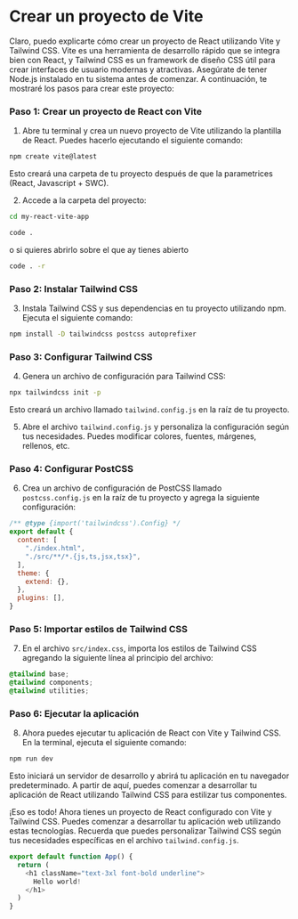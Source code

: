 # Crear un proyecto de Vite

Claro, puedo explicarte cómo crear un proyecto de React utilizando Vite y Tailwind CSS. Vite es una herramienta de desarrollo rápido que se integra bien con React, y Tailwind CSS es un framework de diseño CSS útil para crear interfaces de usuario modernas y atractivas. Asegúrate de tener Node.js instalado en tu sistema antes de comenzar. A continuación, te mostraré los pasos para crear este proyecto:

### Paso 1: Crear un proyecto de React con Vite

1. Abre tu terminal y crea un nuevo proyecto de Vite utilizando la plantilla de React. Puedes hacerlo ejecutando el siguiente comando:

```bash
npm create vite@latest
```

Esto creará una carpeta de tu proyecto después de que la parametrices (React, Javascript + SWC).

2. Accede a la carpeta del proyecto:

```bash
cd my-react-vite-app
```

```bash
code .
```
o si quieres abrirlo sobre el que ay tienes abierto

```bash
code . -r
```

### Paso 2: Instalar Tailwind CSS

3. Instala Tailwind CSS y sus dependencias en tu proyecto utilizando npm. Ejecuta el siguiente comando:

```bash
npm install -D tailwindcss postcss autoprefixer
```

### Paso 3: Configurar Tailwind CSS

4. Genera un archivo de configuración para Tailwind CSS:

```bash
npx tailwindcss init -p
```

Esto creará un archivo llamado `tailwind.config.js` en la raíz de tu proyecto.

5. Abre el archivo `tailwind.config.js` y personaliza la configuración según tus necesidades. Puedes modificar colores, fuentes, márgenes, rellenos, etc.

### Paso 4: Configurar PostCSS

6. Crea un archivo de configuración de PostCSS llamado `postcss.config.js` en la raíz de tu proyecto y agrega la siguiente configuración:

```javascript
/** @type {import('tailwindcss').Config} */
export default {
  content: [
    "./index.html",
    "./src/**/*.{js,ts,jsx,tsx}",
  ],
  theme: {
    extend: {},
  },
  plugins: [],
}
```

### Paso 5: Importar estilos de Tailwind CSS

7. En el archivo `src/index.css`, importa los estilos de Tailwind CSS agregando la siguiente línea al principio del archivo:

```css
@tailwind base;
@tailwind components;
@tailwind utilities;
```

### Paso 6: Ejecutar la aplicación

8. Ahora puedes ejecutar tu aplicación de React con Vite y Tailwind CSS. En la terminal, ejecuta el siguiente comando:

```bash
npm run dev
```

Esto iniciará un servidor de desarrollo y abrirá tu aplicación en tu navegador predeterminado. A partir de aquí, puedes comenzar a desarrollar tu aplicación de React utilizando Tailwind CSS para estilizar tus componentes.

¡Eso es todo! Ahora tienes un proyecto de React configurado con Vite y Tailwind CSS. Puedes comenzar a desarrollar tu aplicación web utilizando estas tecnologías. Recuerda que puedes personalizar Tailwind CSS según tus necesidades específicas en el archivo `tailwind.config.js`.



```javascript
export default function App() {
  return (
    <h1 className="text-3xl font-bold underline">
      Hello world!
    </h1>
  )
}
```